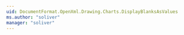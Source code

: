 ```yaml
---
uid: DocumentFormat.OpenXml.Drawing.Charts.DisplayBlanksAsValues
ms.author: "soliver"
manager: "soliver"
---
```

